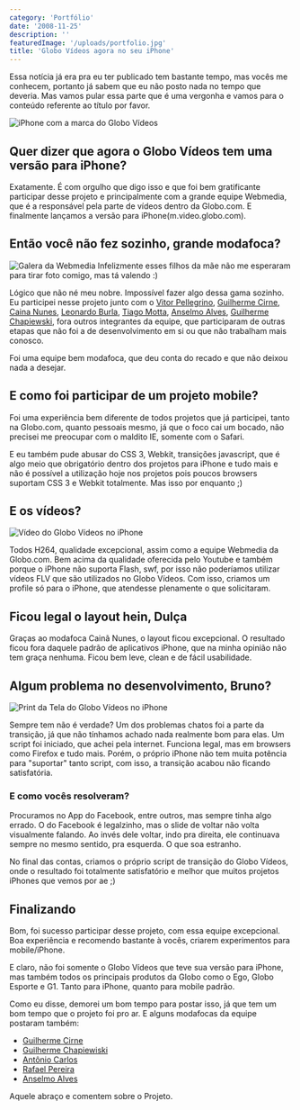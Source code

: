 ```yaml
---
category: 'Portfólio'
date: '2008-11-25'
description: ''
featuredImage: '/uploads/portfolio.jpg'
title: 'Globo Vídeos agora no seu iPhone'
---
```


Essa notícia já era pra eu ter publicado tem bastante tempo, mas vocês me conhecem, portanto já sabem que eu não posto nada no tempo que deveria. Mas vamos pular essa parte que é uma vergonha e vamos para o conteúdo referente ao título por favor.

![iPhone com a marca do Globo Vídeos](/uploads/globovideosiphone.jpg)

## Quer dizer que agora o Globo Vídeos tem uma versão para iPhone?

Exatamente. É com orgulho que digo isso e que foi bem gratificante participar desse projeto e principalmente com a grande equipe Webmedia, que é a responsável pela parte de vídeos dentro da Globo.com. E finalmente lançamos a versão para iPhone(m.video.globo.com).

## Então você não fez sozinho, grande modafoca?

![Galera da Webmedia](/uploads/galera-webmedia.jpg) Infelizmente esses filhos da mãe não me esperaram para tirar foto comigo, mas tá valendo :)

Lógico que não né meu nobre. Impossível fazer algo dessa gama sozinho. Eu participei nesse projeto junto com o [Vitor Pellegrino](http://vp.blog.br/), [Guilherme Cirne](http://gcirne.wordpress.com/), [Caina Nunes](http://cainanunes.com/), [Leonardo Burla](http://www.estacazero.com/), [Tiago Motta](http://programandosemcafeina.blogspot.com/), [Anselmo Alves](http://anselmoalves.com/), [Guilherme Chapiewski](http://gc.blog.br/), fora outros integrantes da equipe, que participaram de outras etapas que não foi a de desenvolvimento em si ou que não trabalham mais conosco.

Foi uma equipe bem modafoca, que deu conta do recado e que não deixou nada a desejar.

## E como foi participar de um projeto mobile?

Foi uma experiência bem diferente de todos projetos que já participei, tanto na Globo.com, quanto pessoais mesmo, já que o foco cai um bocado, não precisei me preocupar com o maldito IE, somente com o Safari.

E eu também pude abusar do CSS 3, Webkit, transições javascript, que é algo meio que obrigatório dentro dos projetos para iPhone e tudo mais e não é possível a utilização hoje nos projetos pois poucos browsers suportam CSS 3 e Webkit totalmente. Mas isso por enquanto ;)

## E os vídeos?

![Vídeo do Globo Vídeos no iPhone](/uploads/tela-video.png)

Todos H264, qualidade excepcional, assim como a equipe Webmedia da Globo.com. Bem acima da qualidade oferecida pelo Youtube e também porque o iPhone não suporta Flash, swf, por isso não poderíamos utilizar vídeos FLV que são utilizados no Globo Vídeos. Com isso, criamos um profile só para o iPhone, que atendesse plenamente o que solicitaram.

## Ficou legal o layout hein, Dulça

Graças ao modafoca Cainã Nunes, o layout ficou excepcional. O resultado ficou fora daquele padrão de aplicativos iPhone, que na minha opinião não tem graça nenhuma. Ficou bem leve, clean e de fácil usabilidade.

## Algum problema no desenvolvimento, Bruno?

![Print da Tela do Globo Vídeos no iPhone](/uploads/gvideos-iphone.png)

Sempre tem não é verdade? Um dos problemas chatos foi a parte da transição, já que não tínhamos achado nada realmente bom para elas. Um script foi iniciado, que achei pela internet. Funciona legal, mas em browsers como Firefox e tudo mais. Porém, o próprio iPhone não tem muita potência para "suportar" tanto script, com isso, a transição acabou não ficando satisfatória.

### E como vocês resolveram?

Procuramos no App do Facebook, entre outros, mas sempre tinha algo errado. O do Facebook é legalzinho, mas o slide de voltar não volta visualmente falando. Ao invés dele voltar, indo pra direita, ele continuava sempre no mesmo sentido, pra esquerda. O que soa estranho.

No final das contas, criamos o próprio script de transição do Globo Vídeos, onde o resultado foi totalmente satisfatório e melhor que muitos projetos iPhones que vemos por ae ;)

## Finalizando

Bom, foi sucesso participar desse projeto, com essa equipe excepcional. Boa experiência e recomendo bastante à vocês, criarem experimentos para mobile/iPhone.

E claro, não foi somente o Globo Vídeos que teve sua versão para iPhone, mas também todos os principais produtos da Globo como o Ego, Globo Esporte e G1. Tanto para iPhone, quanto para mobile padrão.

Como eu disse, demorei um bom tempo para postar isso, já que tem um bom tempo que o projeto foi pro ar. E alguns modafocas da equipe postaram também:

- [Guilherme Cirne](http://gcirne.wordpress.com/2008/09/25/globo-videos-no-seu-iphone/)
- [Guilherme Chapiewiski](http://gc.blog.br/2008/09/25/globo-videos-mobile/)
- [Antônio Carlos](http://www.acarlos.com.br/blog/2008/09/videos-da-globo-no-iphone/)
- [Rafael Pereira](http://rafaelspereira.wordpress.com/2008/09/25/globo-videos-para-iphone/)
- [Anselmo Alves](http://www.anselmoalves.com/2008/09/26/globo-videos-para-iphone-ipod-touch/)

Aquele abraço e comentem sobre o Projeto.
